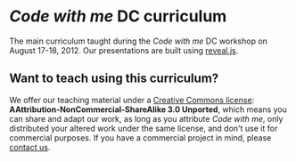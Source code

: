 # <em>Code with me</em> DC curriculum
The main curriculum taught during the <em>Code with me</em> DC workshop on August 17-18, 2012. Our presentations are built using [reveal.js](http://lab.hakim.se/reveal-js/).

## Want to teach using this curriculum?
We offer our teaching material under a [Creative Commons license](http://creativecommons.org/licenses/by-nc-sa/3.0/deed.en_US): <strong>AAttribution-NonCommercial-ShareAlike 3.0 Unported</strong>, which means you can share and adapt our work, as long as you attribute <em>Code with me</em>, only distributed your altered work under the same license, and don't use it for commercial purposes. If you have a commercial project in mind, please [contact us](mailto:team@codewithme.us).

